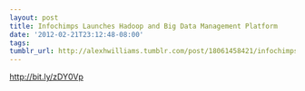 ```yaml
---
layout: post
title: Infochimps Launches Hadoop and Big Data Management Platform
date: '2012-02-21T23:12:48-08:00'
tags: 
tumblr_url: http://alexhwilliams.tumblr.com/post/18061458421/infochimps-launches-hadoop-and-big-data-management
---
```

<p><a href="http://bit.ly/zDY0Vp">http://bit.ly/zDY0Vp</a></p>
